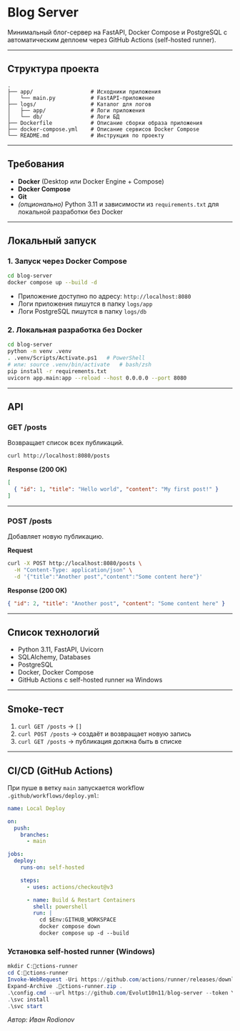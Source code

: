 # Blog Server

Минимальный блог-сервер на FastAPI, Docker Compose и PostgreSQL с автоматическим деплоем через GitHub Actions (self-hosted runner).

---

## Структура проекта

```
.
├── app/                  # Исходники приложения
│   └── main.py           # FastAPI-приложение
├── logs/                 # Каталог для логов 
│   ├── app/              # Логи приложения 
│   └── db/               # Логи БД 
├── Dockerfile            # Описание сборки образа приложения
├── docker-compose.yml    # Описание сервисов Docker Compose
└── README.md             # Инструкция по проекту
```

---

## Требования

- **Docker** (Desktop или Docker Engine + Compose)  
- **Docker Compose**  
- **Git**  
- *(опционально)* Python 3.11 и зависимости из `requirements.txt` для локальной разработки без Docker

---

## Локальный запуск


### 1. Запуск через Docker Compose

```bash
cd blog-server
docker compose up --build -d
```

- Приложение доступно по адресу: `http://localhost:8080`  
- Логи приложения пишутся в папку `logs/app`  
- Логи PostgreSQL пишутся в папку `logs/db`

### 2. Локальная разработка без Docker

```bash
cd blog-server
python -m venv .venv
. .venv/Scripts/Activate.ps1   # PowerShell
# или: source .venv/bin/activate   # bash/zsh
pip install -r requirements.txt
uvicorn app.main:app --reload --host 0.0.0.0 --port 8080
```

---

## API

### GET /posts

Возвращает список всех публикаций.

```bash
curl http://localhost:8080/posts
```

**Response (200 OK)**

```json
[
  { "id": 1, "title": "Hello world", "content": "My first post!" }
]
```

---

### POST /posts

Добавляет новую публикацию.

**Request**

```bash
curl -X POST http://localhost:8080/posts \
  -H "Content-Type: application/json" \
  -d '{"title":"Another post","content":"Some content here"}'
```

**Response (200 OK)**

```json
{ "id": 2, "title": "Another post", "content": "Some content here" }
```

---

## Список технологий

- Python 3.11, FastAPI, Uvicorn  
- SQLAlchemy, Databases  
- PostgreSQL  
- Docker, Docker Compose  
- GitHub Actions с self-hosted runner на Windows  

---

## Smoke-тест

1. `curl GET /posts` → `[]`  
2. `curl POST /posts` → создаёт и возвращает новую запись  
3. `curl GET /posts` → публикация должна быть в списке  

---

## CI/CD (GitHub Actions)

При пуше в ветку `main` запускается workflow `.github/workflows/deploy.yml`:

```yaml
name: Local Deploy

on:
  push:
    branches:
      - main

jobs:
  deploy:
    runs-on: self-hosted

    steps:
      - uses: actions/checkout@v3

      - name: Build & Restart Containers
        shell: powershell
        run: |
          cd $Env:GITHUB_WORKSPACE
          docker compose down
          docker compose up -d --build
```

### Установка self-hosted runner (Windows)

```powershell
mkdir C:ctions-runner
cd C:ctions-runner
Invoke-WebRequest -Uri https://github.com/actions/runner/releases/download/v2.x.x/actions-runner-win-x64-2.x.x.zip -OutFile actions-runner.zip
Expand-Archive .ctions-runner.zip .
.\config.cmd --url https://github.com/Evolut10n11/blog-server --token YOUR_TOKEN_HERE
.\svc install
.\svc start
```

_Автор: Иван Rodionov_
